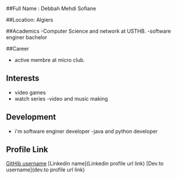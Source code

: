 ##Full Name :
  Debbah Mehdi Sofiane

##Location:
 Algiers

##Academics
-Computer Science and network  at USTHB.
-software enginer bachelor

##Career
- active membre at micro club.

## Interests
- video games 
- watch series
-video and music making

## Development
- i'm  software enginer developer
-java  and python developer 

## Profile Link
[GitHib username]()
[Linkedin name](Linkedin profile url link)
[Dev.to username](dev.to profile url link)

